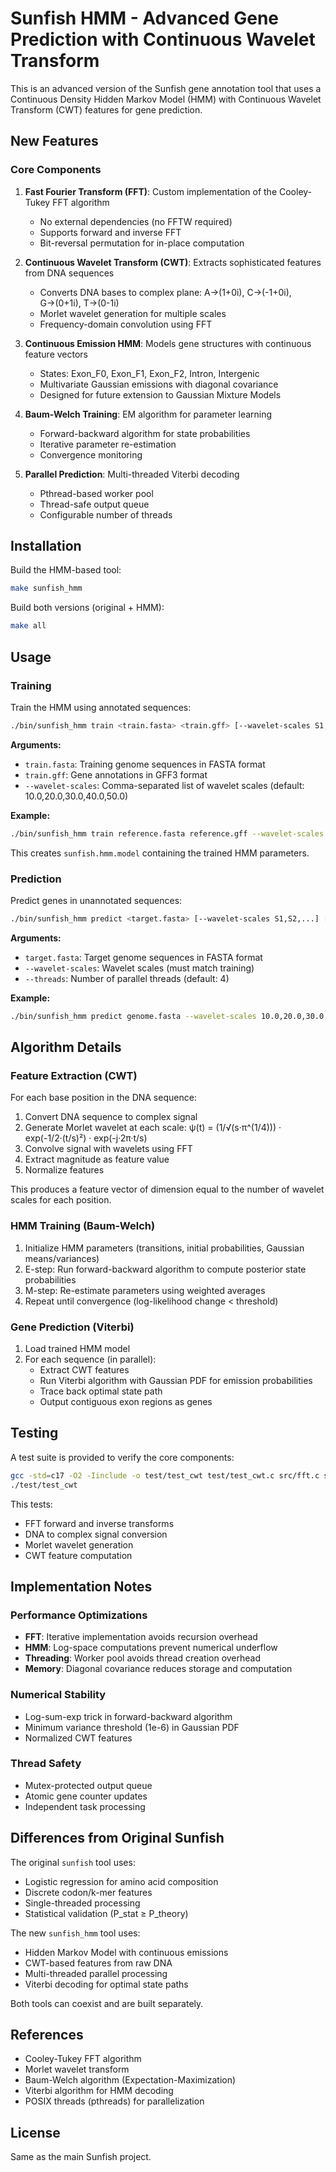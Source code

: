 # Sunfish HMM - Advanced Gene Prediction with Continuous Wavelet Transform

This is an advanced version of the Sunfish gene annotation tool that uses a Continuous Density Hidden Markov Model (HMM) with Continuous Wavelet Transform (CWT) features for gene prediction.

## New Features

### Core Components

1. **Fast Fourier Transform (FFT)**: Custom implementation of the Cooley-Tukey FFT algorithm
   - No external dependencies (no FFTW required)
   - Supports forward and inverse FFT
   - Bit-reversal permutation for in-place computation

2. **Continuous Wavelet Transform (CWT)**: Extracts sophisticated features from DNA sequences
   - Converts DNA bases to complex plane: A→(1+0i), C→(-1+0i), G→(0+1i), T→(0-1i)
   - Morlet wavelet generation for multiple scales
   - Frequency-domain convolution using FFT

3. **Continuous Emission HMM**: Models gene structures with continuous feature vectors
   - States: Exon_F0, Exon_F1, Exon_F2, Intron, Intergenic
   - Multivariate Gaussian emissions with diagonal covariance
   - Designed for future extension to Gaussian Mixture Models

4. **Baum-Welch Training**: EM algorithm for parameter learning
   - Forward-backward algorithm for state probabilities
   - Iterative parameter re-estimation
   - Convergence monitoring

5. **Parallel Prediction**: Multi-threaded Viterbi decoding
   - Pthread-based worker pool
   - Thread-safe output queue
   - Configurable number of threads

## Installation

Build the HMM-based tool:

```bash
make sunfish_hmm
```

Build both versions (original + HMM):

```bash
make all
```

## Usage

### Training

Train the HMM using annotated sequences:

```bash
./bin/sunfish_hmm train <train.fasta> <train.gff> [--wavelet-scales S1,S2,...]
```

**Arguments:**
- `train.fasta`: Training genome sequences in FASTA format
- `train.gff`: Gene annotations in GFF3 format
- `--wavelet-scales`: Comma-separated list of wavelet scales (default: 10.0,20.0,30.0,40.0,50.0)

**Example:**
```bash
./bin/sunfish_hmm train reference.fasta reference.gff --wavelet-scales 10.0,20.0,30.0,40.0,50.0
```

This creates `sunfish.hmm.model` containing the trained HMM parameters.

### Prediction

Predict genes in unannotated sequences:

```bash
./bin/sunfish_hmm predict <target.fasta> [--wavelet-scales S1,S2,...] [--threads N]
```

**Arguments:**
- `target.fasta`: Target genome sequences in FASTA format
- `--wavelet-scales`: Wavelet scales (must match training)
- `--threads`: Number of parallel threads (default: 4)

**Example:**
```bash
./bin/sunfish_hmm predict genome.fasta --wavelet-scales 10.0,20.0,30.0,40.0,50.0 --threads 8 > predictions.gff3
```

## Algorithm Details

### Feature Extraction (CWT)

For each base position in the DNA sequence:

1. Convert DNA sequence to complex signal
2. Generate Morlet wavelet at each scale: ψ(t) = (1/√(s·π^(1/4))) · exp(-1/2·(t/s)²) · exp(-j·2π·t/s)
3. Convolve signal with wavelets using FFT
4. Extract magnitude as feature value
5. Normalize features

This produces a feature vector of dimension equal to the number of wavelet scales for each position.

### HMM Training (Baum-Welch)

1. Initialize HMM parameters (transitions, initial probabilities, Gaussian means/variances)
2. E-step: Run forward-backward algorithm to compute posterior state probabilities
3. M-step: Re-estimate parameters using weighted averages
4. Repeat until convergence (log-likelihood change < threshold)

### Gene Prediction (Viterbi)

1. Load trained HMM model
2. For each sequence (in parallel):
   - Extract CWT features
   - Run Viterbi algorithm with Gaussian PDF for emission probabilities
   - Trace back optimal state path
   - Output contiguous exon regions as genes

## Testing

A test suite is provided to verify the core components:

```bash
gcc -std=c17 -O2 -Iinclude -o test/test_cwt test/test_cwt.c src/fft.c src/cwt.c -lm
./test/test_cwt
```

This tests:
- FFT forward and inverse transforms
- DNA to complex signal conversion
- Morlet wavelet generation
- CWT feature computation

## Implementation Notes

### Performance Optimizations

- **FFT**: Iterative implementation avoids recursion overhead
- **HMM**: Log-space computations prevent numerical underflow
- **Threading**: Worker pool avoids thread creation overhead
- **Memory**: Diagonal covariance reduces storage and computation

### Numerical Stability

- Log-sum-exp trick in forward-backward algorithm
- Minimum variance threshold (1e-6) in Gaussian PDF
- Normalized CWT features

### Thread Safety

- Mutex-protected output queue
- Atomic gene counter updates
- Independent task processing

## Differences from Original Sunfish

The original `sunfish` tool uses:
- Logistic regression for amino acid composition
- Discrete codon/k-mer features
- Single-threaded processing
- Statistical validation (P_stat ≥ P_theory)

The new `sunfish_hmm` tool uses:
- Hidden Markov Model with continuous emissions
- CWT-based features from raw DNA
- Multi-threaded parallel processing
- Viterbi decoding for optimal state paths

Both tools can coexist and are built separately.

## References

- Cooley-Tukey FFT algorithm
- Morlet wavelet transform
- Baum-Welch algorithm (Expectation-Maximization)
- Viterbi algorithm for HMM decoding
- POSIX threads (pthreads) for parallelization

## License

Same as the main Sunfish project.
